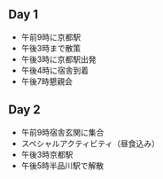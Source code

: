 ## Day 1
- 午前9時に京都駅
- 午後3時まで散策
- 午後3時に京都駅出発
- 午後4時に宿舎到着
- 午後7時懇親会
## Day 2
- 午前9時宿舎玄関に集合
- スペシャルアクティビティ（昼食込み）
- 午後3時京都駅
- 午後5時半品川駅で解散
